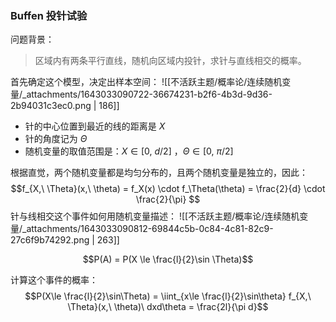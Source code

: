 
### Buffen 投针试验
问题背景：
> 区域内有两条平行直线，随机向区域内投针，求针与直线相交的概率。

首先确定这个模型，决定出样本空间：
![[不活跃主题/概率论/连续随机变量/_attachments/1643033090722-36674231-b2f6-4b3d-9d36-2b94031c3ec0.png | 186]]

- 针的中心位置到最近的线的距离是 $X$ 
- 针的角度记为 $\Theta$ 
- 随机变量的取值范围是：$X\in [0,\ d/2]$ ，$\Theta \in [0,\ \pi/2]$ 

根据直觉，两个随机变量都是均匀分布的，且两个随机变量是独立的，因此：
$$f_{X,\ \Theta}(x,\ \theta) = f_X(x) \cdot f_\Theta(\theta) = \frac{2}{d} \cdot \frac{2}{\pi}
$$
针与线相交这个事件如何用随机变量描述：
![[不活跃主题/概率论/连续随机变量/_attachments/1643033090812-69844c5b-0c84-4c81-82c9-27c6f9b74292.png | 263]]

$$P(A) = P(X \le \frac{l}{2}\sin \Theta)$$

计算这个事件的概率： 
$$P(X\le \frac{l}{2}\sin\Theta) = \iint_{x\le \frac{l}{2}\sin\theta} f_{X,\ \Theta}(x,\ \theta)\ dxd\theta = \frac{2l}{\pi d}$$
